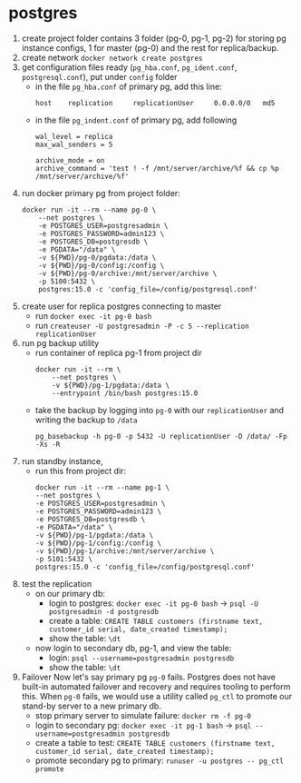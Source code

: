 # postgres

1. create project folder contains 3 folder (pg-0, pg-1, pg-2) for storing pg instance configs, 1 for master (pg-0) and the rest for replica/backup.
2. create network `docker network create postgres`
3. get configuration files ready (`pg_hba.conf`, `pg_ident.conf`, `postgresql.conf`), put under `config` folder
    - in the file `pg_hba.conf` of primary pg, add this line:
        ```
        host    replication     replicationUser     0.0.0.0/0   md5
        ```
    - in the file `pg_indent.conf` of primary pg, add following
        ```
        wal_level = replica
        max_wal_senders = 5

        archive_mode = on
        archive_command = 'test ! -f /mnt/server/archive/%f && cp %p /mnt/server/archive/%f'
        ```
4. run docker primary pg from project folder:
    ```
    docker run -it --rm --name pg-0 \
        --net postgres \
        -e POSTGRES_USER=postgresadmin \
        -e POSTGRES_PASSWORD=admin123 \
        -e POSTGRES_DB=postgresdb \
        -e PGDATA="/data" \
        -v ${PWD}/pg-0/pgdata:/data \
        -v ${PWD}/pg-0/config:/config \
        -v ${PWD}/pg-0/archive:/mnt/server/archive \
        -p 5100:5432 \
        postgres:15.0 -c 'config_file=/config/postgresql.conf'
    ```
5. create user for replica postgres connecting to master
    - run `docker exec -it pg-0 bash`
    - run `createuser -U postgresadmin -P -c 5 --replication replicationUser`
6. run pg backup utility
    - run container of replica pg-1 from project dir
        ```
        docker run -it --rm \
            --net postgres \
            -v ${PWD}/pg-1/pgdata:/data \
            --entrypoint /bin/bash postgres:15.0
        ```
    - take the backup by logging into `pg-0` with our `replicationUser` and writing the backup to `/data`
        ```
        pg_basebackup -h pg-0 -p 5432 -U replicationUser -D /data/ -Fp -Xs -R
        ```
7. run standby instance,
    - run this from project dir:
        ```
        docker run -it --rm --name pg-1 \
        --net postgres \
        -e POSTGRES_USER=postgresadmin \
        -e POSTGRES_PASSWORD=admin123 \
        -e POSTGRES_DB=postgresdb \
        -e PGDATA="/data" \
        -v ${PWD}/pg-1/pgdata:/data \
        -v ${PWD}/pg-1/config:/config \
        -v ${PWD}/pg-1/archive:/mnt/server/archive \
        -p 5101:5432 \
        postgres:15.0 -c 'config_file=/config/postgresql.conf'
        ```
8. test the replication
    - on our primary db:
        - login to postgres: `docker exec -it pg-0 bash` -> `psql -U postgresadmin -d postgresdb`
        - create a table: `CREATE TABLE customers (firstname text, customer_id serial, date_created timestamp);`
        - show the table: `\dt`
    - now login to secondary db, pg-1, and view the table:
        - login: `psql --username=postgresadmin postgresdb`
        - show the table: `\dt`
9. Failover
    Now let's say primary pg `pg-0` fails. Postgres does not have built-in automated failover and recovery and requires tooling to perform this.
    When `pg-0` fails, we would use a utility called `pg_ctl` to promote our stand-by server to a new primary db.
    - stop primary server to simulate failure: `docker rm -f pg-0`
    - login to secondary pg: `docker exec -it pg-1 bash` -> `psql --username=postgresadmin postgresdb`
    - create a table to test:  `CREATE TABLE customers (firstname text, customer_id serial, date_created timestamp);`
    - promote secondary pg to primary: `runuser -u postgres -- pg_ctl promote`
